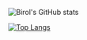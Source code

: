 ![Birol's GitHub stats](https://github-readme-stats.vercel.app/api?username=birolozturkk&theme=github_dark&show_icons=true)


[![Top Langs](https://github-readme-stats.vercel.app/api/top-langs/?username=birolozturkk&theme=github_dark&layout=compact)](https://github.com/birolozturkk/github-readme-stats)
